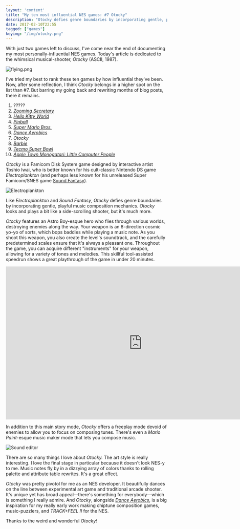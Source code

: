```yaml
---
layout: 'content'
title: "My ten most influential NES games: #7 Otocky"
description: "Otocky defies genre boundaries by incorporating gentle, playful music composition mechanics."
date: 2017-02-10T22:55
tagged: ["games"]
keyimg: "/img/otocky.png"
---
```


With just two games left to discuss, I've come near the end of documenting my most personally-influential NES games. Today's article is dedicated to the whimsical musical-shooter, *Otocky* (ASCII, 1987).

![flying.png](Otocky)

I've tried my best to rank these ten games by how influential they've been. Now, after some reflection, I think *Otocky* belongs in a higher spot on the list than #7. But barring my going back and rewriting months of blog posts, there it remains.

1. ?????
2. *[Zooming Secretary](/blog/2016/12/my-ten-most-influential-nes-games-2-zooming-secretary)*
3. *[Hello Kitty World](/blog/2016/12/my-ten-most-influential-nes-games-3-hello-kitty-world)*
4. *[Pinball](/blog/2016/12/my-ten-most-influential-nes-games-4-pinball)*
5. *[Super Mario Bros.](/blog/2017/01/my-ten-most-influential-nes-games-5-super-mario-bros)*
6. *[Dance Aerobics](/blog/2016/12/my-ten-most-influential-nes-games-6-dance-aerobics)*
7. *Otocky*
8. *[Barbie](/blog/2017/01/my-ten-most-influential-nes-games-8-barbie)*
9. *[Tecmo Super Bowl](/blog/2016/12/my-ten-most-influential-nes-games-9-tecmo-super-bowl)*
10. *[Apple Town Monogatari: Little Computer People](/blog/2016/12/my-ten-most-influential-nes-games-10-apple-town-monogatari)*

*Otocky* is a Famicom Disk System game designed by interactive artist Toshio Iwai, who is better known for his cult-classic Nintendo DS game *Electroplankton* (and perhaps less known for his unreleased Super Famicom/SNES game [Sound Fantasy](https://www.unseen64.net/category/nin/super-nintendo/page/24/)). 

![Electroplankton](electroplankton.jpg)

Like *Electroplankton* and *Sound Fantasy*, *Otocky* defies genre boundaries by incorporating gentle, playful music composition mechanics. *Otocky* looks and plays a bit like a side-scrolling shooter, but it's much more. 

*Otocky* features an Astro Boy-esque hero who flies through various worlds, destroying enemies along the way. Your weapon is an 8-direction cosmic yo-yo of sorts, which bops baddies while playing a music note. As you shoot this weapon, you also create the level's soundtrack, and the carefully predetermined scales ensure that it's always a pleasant one. Throughout the game, you can acquire different "instruments" for your weapon, allowing for a variety of tones and melodies. This skillful tool-assisted speedrun shows a great playthrough of the game in under 20 minutes.

<p><iframe width="850" height="478" src="https://www.youtube.com/embed/hVwzAOoXM3M?rel=0" frameborder="0" allowfullscreen></iframe></p>

In addition to this main story mode, *Otocky* offers a freeplay mode devoid of enemies to allow you to focus on composing tunes. There's even a *Mario Paint*-esque music maker mode that lets you compose music.

![Sound editor](maker.png)

There are so many things I love about *Otocky.* The art style is really interesting. I love the final stage in particular because it doesn't look NES-y to me. Music notes fly by in a dizzying array of colors thanks to rolling palette and attribute table rewrites. It's a great effect.

*Otocky* was pretty pivotol for me as an NES developer. It beautifully dances on the line between experimental art game and traditional arcade shooter. It's unique yet has broad appeal&mdash;there's something for everybody&mdash;which is something I really admire. And *Otocky*, alongside *[Dance Aerobics](/blog/2016/12/my-ten-most-influential-nes-games-6-dance-aerobics)*, is a big inspiration for my really early work making chiptune composition games, music-puzzlers, and *TRACK+FEEL II* for the NES.

Thanks to the weird and wonderful *Otocky!*
